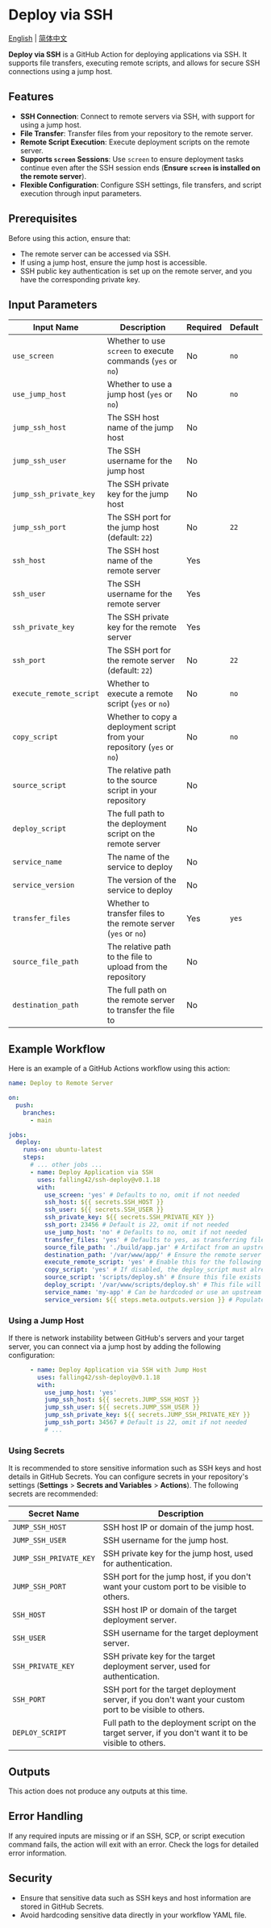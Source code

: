 # Deploy via SSH

 [English](README.md) | [简体中文](README.CN.md)

**Deploy via SSH** is a GitHub Action for deploying applications via SSH. It supports file transfers, executing remote scripts, and allows for secure SSH connections using a jump host.

## Features

- **SSH Connection**: Connect to remote servers via SSH, with support for using a jump host.
- **File Transfer**: Transfer files from your repository to the remote server.
- **Remote Script Execution**: Execute deployment scripts on the remote server.
- **Supports `screen` Sessions**: Use `screen` to ensure deployment tasks continue even after the SSH session ends (**Ensure `screen` is installed on the remote server**).
- **Flexible Configuration**: Configure SSH settings, file transfers, and script execution through input parameters.

## Prerequisites

Before using this action, ensure that:

- The remote server can be accessed via SSH.
- If using a jump host, ensure the jump host is accessible.
- SSH public key authentication is set up on the remote server, and you have the corresponding private key.

## Input Parameters

| Input Name              | Description                                                  | Required | Default |
| ----------------------- | ------------------------------------------------------------ | -------- | ------- |
| `use_screen`            | Whether to use `screen` to execute commands (`yes` or `no`)  | No       | `no`    |
| `use_jump_host`         | Whether to use a jump host (`yes` or `no`)                   | No       | `no`    |
| `jump_ssh_host`         | The SSH host name of the jump host                           | No       |         |
| `jump_ssh_user`         | The SSH username for the jump host                           | No       |         |
| `jump_ssh_private_key`  | The SSH private key for the jump host                        | No       |         |
| `jump_ssh_port`         | The SSH port for the jump host (default: `22`)               | No       | `22`    |
| `ssh_host`              | The SSH host name of the remote server                       | Yes      |         |
| `ssh_user`              | The SSH username for the remote server                       | Yes      |         |
| `ssh_private_key`       | The SSH private key for the remote server                    | Yes      |         |
| `ssh_port`              | The SSH port for the remote server (default: `22`)           | No       | `22`    |
| `execute_remote_script` | Whether to execute a remote script (`yes` or `no`)           | No       | `no`    |
| `copy_script`           | Whether to copy a deployment script from your repository (`yes` or `no`) | No       | `no`    |
| `source_script`         | The relative path to the source script in your repository    | No       |         |
| `deploy_script`         | The full path to the deployment script on the remote server  | No       |         |
| `service_name`          | The name of the service to deploy                            | No       |         |
| `service_version`       | The version of the service to deploy                         | No       |         |
| `transfer_files`        | Whether to transfer files to the remote server (`yes` or `no`) | Yes       | `yes`   |
| `source_file_path`      | The relative path to the file to upload from the repository  | No       |         |
| `destination_path`      | The full path on the remote server to transfer the file to   | No       |         |

## Example Workflow

Here is an example of a GitHub Actions workflow using this action:

```yaml
name: Deploy to Remote Server

on:
  push:
    branches:
      - main

jobs:
  deploy:
    runs-on: ubuntu-latest
    steps:
      # ... other jobs ...
      - name: Deploy Application via SSH
        uses: falling42/ssh-deploy@v0.1.18
        with:
          use_screen: 'yes' # Defaults to no, omit if not needed
          ssh_host: ${{ secrets.SSH_HOST }}
          ssh_user: ${{ secrets.SSH_USER }}
          ssh_private_key: ${{ secrets.SSH_PRIVATE_KEY }}
          ssh_port: 23456 # Default is 22, omit if not needed
          use_jump_host: 'no' # Defaults to no, omit if not needed
          transfer_files: 'yes' # Defaults to yes, as transferring files is a core function of this action :)
          source_file_path: './build/app.jar' # Artifact from an upstream job
          destination_path: '/var/www/app/' # Ensure the remote server has this directory
          execute_remote_script: 'yes' # Enable this for the following parameters to take effect
          copy_script: 'yes' # If disabled, the deploy_script must already exist on the remote server
          source_script: 'scripts/deploy.sh' # Ensure this file exists in your repository
          deploy_script: '/var/www/scripts/deploy.sh' # This file will be overwritten each time if copy_script is enabled
          service_name: 'my-app' # Can be hardcoded or use an upstream variable
          service_version: ${{ steps.meta.outputs.version }} # Populate from upstream variable if needed by your deploy script
```

### Using a Jump Host

If there is network instability between GitHub's servers and your target server, you can connect via a jump host by adding the following configuration:

```yaml
      - name: Deploy Application via SSH with Jump Host
        uses: falling42/ssh-deploy@v0.1.18
        with:
          use_jump_host: 'yes'
          jump_ssh_host: ${{ secrets.JUMP_SSH_HOST }}
          jump_ssh_user: ${{ secrets.JUMP_SSH_USER }}
          jump_ssh_private_key: ${{ secrets.JUMP_SSH_PRIVATE_KEY }}
          jump_ssh_port: 34567 # Default is 22, omit if not needed
          # ...
```

### Using Secrets

It is recommended to store sensitive information such as SSH keys and host details in GitHub Secrets. You can configure secrets in your repository's settings (**Settings** > **Secrets and Variables** > **Actions**). The following secrets are recommended:

| Secret Name            | Description                                                   | 
| ---------------------- | ------------------------------------------------------------- |
| `JUMP_SSH_HOST`        | SSH host IP or domain of the jump host.                        |
| `JUMP_SSH_USER`        | SSH username for the jump host.                               |
| `JUMP_SSH_PRIVATE_KEY` | SSH private key for the jump host, used for authentication.    |
| `JUMP_SSH_PORT`        | SSH port for the jump host, if you don't want your custom port to be visible to others. |
| `SSH_HOST`             | SSH host IP or domain of the target deployment server.         |
| `SSH_USER`             | SSH username for the target deployment server.                |
| `SSH_PRIVATE_KEY`      | SSH private key for the target deployment server, used for authentication. |
| `SSH_PORT`             | SSH port for the target deployment server, if you don't want your custom port to be visible to others. |
| `DEPLOY_SCRIPT`        | Full path to the deployment script on the target server, if you don't want it to be visible to others. |

## Outputs

This action does not produce any outputs at this time.

## Error Handling

If any required inputs are missing or if an SSH, SCP, or script execution command fails, the action will exit with an error. Check the logs for detailed error information.

## Security

- Ensure that sensitive data such as SSH keys and host information are stored in GitHub Secrets.
- Avoid hardcoding sensitive data directly in your workflow YAML file.

